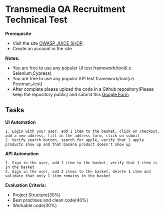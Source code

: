 
# Transmedia QA Recruitment Technical Test

**Prerequisite**
- Visit the site [OWASP JUICE SHOP](https://juice-shop.herokuapp.com).
- Create an account in the site

**Notes:**
  * You are free to use any popular UI test framework/tool(i.e. Selenium,Cypress)
  * You are free to use any popular API test framework/tool(i.e. Postman,Jest)
  * After complete please upload the code in a Github repository(Please keep the repository public) and submit this [Google Form](https://forms.gle/bZEhAzZTxKpqNGPZ8)
## Tasks

**UI Automation**

```
1. Login with your user, add 1 item to the basket, click on checkout, add a new address, fill in the address form, click on submit
2. Verify search button, search for apple, verify that 2 apple products show up and that banana product doesn't show up
```
**API Automation**   
   
 ```
1. Sign in the user, add 1 item to the basket, verify that 1 item is in the basket
2. Sign in the user, add 2 items to the basket, delete 1 item and validate that only 1 item remains in the basket
```

**Evaluation Criteria:**
- Project Structure(30%)
- Best practises and clean code(40%)
- Workable code(30%)




